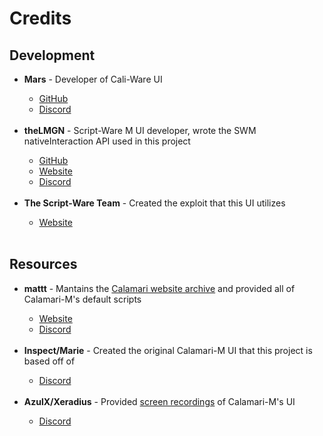 <h1>Credits</h1>
<h2>Development</h2>
<ul>
  <li><strong>Mars</strong> - Developer of Cali-Ware UI</li>
  <ul>
    <li><a href="https://github.com/Mars7383">GitHub</a></li>
    <li><a href="https://discord.com/users/704056867294412881">Discord</a></li>
  </ul>
  <br>
  <li><strong>theLMGN</strong> - Script-Ware M UI developer, wrote the SWM nativeInteraction API used in this project</li>
  <ul>
    <li><a href="https://github.com/theLMGN">GitHub</a></li>
    <li><a href="https://thelmgn.com">Website</a></li>
    <li><a href="https://discord.com/users/158311402677731328">Discord</a></li>
  </ul>
  <br>
  <li><strong>The Script-Ware Team</strong> - Created the exploit that this UI utilizes</li>
  <ul>
    <li><a href="https://script-ware.com">Website</a></li>
  </ul>
  <br>
</ul>
<h2>Resources</h2>
<ul>
  <li><strong>mattt</strong> - Mantains the <a href="https://mattt.lol/calamari">Calamari website archive</a> and provided all of Calamari-M's default scripts</li>
  <ul>
    <li><a href="https://mattt.lol">Website</a></li>
    <li><a href="https://discord.com/users/572830503158284308">Discord</a></li>
  </ul>
  <br>
  <li><strong>Inspect/Marie</strong> - Created the original Calamari-M UI that this project is based off of</li>
  <ul>
    <li><a href="https://discord.com/users/557694097507352587">Discord</a></li>
  </ul>
  <br>
  <li><strong>AzulX/Xeradius</strong> - Provided <a href="https://www.youtube.com/channel/UCGN8ogUvAXFolvYqVETT0ZQ/videos">screen recordings</a> of Calamari-M's UI</li>
  <ul>
    <li><a href="https://discord.com/users/877148164350681128">Discord</a></li>
  </ul>
  <br>
</ul>
